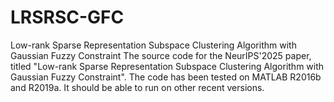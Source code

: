 # LRSRSC-GFC
Low-rank Sparse Representation Subspace Clustering Algorithm with Gaussian Fuzzy Constraint
The source code for the NeurIPS'2025 paper, titled "Low-rank Sparse Representation Subspace Clustering Algorithm with Gaussian Fuzzy Constraint".
The code has been tested on MATLAB R2016b and R2019a. It should be able to run on other recent versions.
